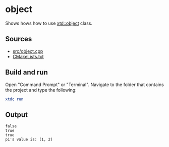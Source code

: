 # object

Shows hows how to use [xtd::object](https://gammasoft71.github.io/xtd/reference_guides/latest/classxtd_1_1object.html) class.

## Sources

* [src/object.cpp](src/object.cpp)
* [CMakeLists.txt](CMakeLists.txt)

## Build and run

Open "Command Prompt" or "Terminal". Navigate to the folder that contains the project and type the following:

```cmake
xtdc run
```

## Output

```
false
true
true
p1's value is: (1, 2)
```
